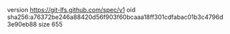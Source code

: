 version https://git-lfs.github.com/spec/v1
oid sha256:a76372be246a88420d56f903f60bcaaa18ff301cdfabac01b3c4796d3e90eb88
size 655
